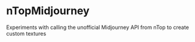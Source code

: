 # nTopMidjourney
Experiments with calling the unofficial Midjourney API from nTop to create custom textures
